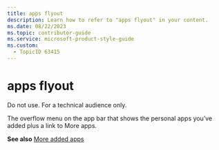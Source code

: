 ```yaml
---
title: apps flyout
description: Learn how to refer to "apps flyout" in your content.
ms.date: 08/22/2023
ms.topic: contributor-guide
ms.service: microsoft-product-style-guide
ms.custom:
  - TopicID 63415
---
```



# apps flyout

Do not use. For a technical audience only.  

The overflow menu on the app bar that shows the personal apps you’ve added plus a link to More apps.  

**See also** [More added apps](~/teams-style-guide/a-z-word-list/m/more-added-apps.md)  

